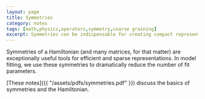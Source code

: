 ```yaml
--- 
layout: page
title: Symmetries
category: notes
tags: [math,physics,operators,symmetry,coarse graining]
excerpt: Symmetries can be indispensable for creating compact representations of a Hamiltonian.
---
```


Symmetries of a Hamiltonian (and many matrices, for that matter) are exceptionally useful tools for efficient and sparse representations. 
In model fitting, we use these symmetries to dramatically reduce the number of fit parameters.

[These notes]({{ "/assets/pdfs/symmetries.pdf" }}) discuss the basics of symmetries and the Hamiltonian.
